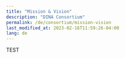 ```yaml
---
title: "Mission & Vision"
description: "DINA Consortium"
permalink: /de/consortium/mission-vision
last_modified_at: 2023-02-16T11:59:26-04:00
lang: de
---
```


TEST
